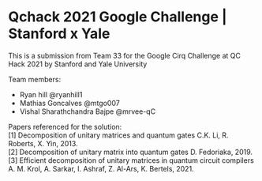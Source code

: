 # Qchack 2021 Google Challenge | Stanford x Yale 

This is a submission from Team 33 for the Google Cirq Challenge at QC Hack 2021 by Stanford and Yale University

Team members: 
- Ryan hill @ryanhill1
- Mathias Goncalves @mtgo007
- Vishal Sharathchandra Bajpe @mrvee-qC 

Papers referenced for the solution: <br />
[1] Decomposition of unitary matrices and quantum gates C.K. Li, R. Roberts, X. Yin, 2013. <br />
[2] Decomposition of unitary matrix into quantum gates D. Fedoriaka, 2019. <br />
[3] Efficient decomposition of unitary matrices in quantum circuit compilers A. M. Krol, A. Sarkar, I. Ashraf,
Z. Al-Ars, K. Bertels, 2021.

